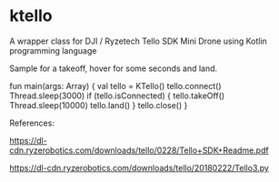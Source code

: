 # ktello
A wrapper class for DJI / Ryzetech Tello SDK Mini Drone using Kotlin programming language


Sample for a takeoff, hover for some seconds and land.

fun main(args: Array<String>) {
    val tello = KTello()
    tello.connect()
    Thread.sleep(3000)
    if (tello.isConnected) {
        tello.takeOff()
        Thread.sleep(10000)
        tello.land()
    }
    tello.close()
}

References:

https://dl-cdn.ryzerobotics.com/downloads/tello/0228/Tello+SDK+Readme.pdf

https://dl-cdn.ryzerobotics.com/downloads/tello/20180222/Tello3.py
